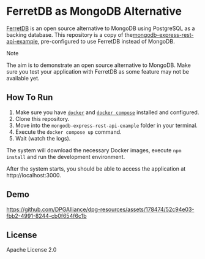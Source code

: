 # FerretDB as MongoDB Alternative

[FerretDB](https://www.ferretdb.io/) is an open source alternative to MongoDB using PostgreSQL as a backing database. This repository is a copy of the[mongodb-express-rest-api-example](https://github.com/mongodb-developer/mongodb-express-rest-api-example), pre-configured to use FerretDB instead of MongoDB.

> [!NOTE]
>
> The aim is to demonstrate an open source alternative to MongoDB. Make sure you test your application with FerretDB as some feature may not be available yet.

## How To Run

1. Make sure you have [`docker`](https://docs.docker.com/engine/install) and [`docker compose`](https://docs.docker.com/compose/install) installed and configured.
2. Clone this repository.
3. Move into the `mongodb-express-rest-api-example` folder in your terminal.
4. Execute the `docker compose up` command.
5. Wait (watch the logs).

The system will download the necessary Docker images, execute `npm install` and run the development environment.

After the system starts, you should be able to access the application at http://localhost:3000.

## Demo

https://github.com/DPGAlliance/dpg-resources/assets/178474/52c94e03-fbb2-4991-8244-cb0f654f6c1b

## License

Apache License 2.0